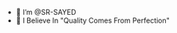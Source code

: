 - 👋 I’m @SR-SAYED
- 👀 I Believe In "Quality Comes From Perfection"

<!---
SR-SAYED/SR-SAYED is a ✨ special ✨ repository because its `README.md` (this file) appears on your GitHub profile.
You can click the Preview link to take a look at your changes.
--->
